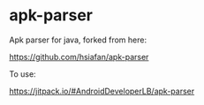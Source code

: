 # apk-parser
Apk parser for java, forked from here:

https://github.com/hsiafan/apk-parser

To use:

https://jitpack.io/#AndroidDeveloperLB/apk-parser
